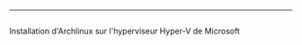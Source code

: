 ---------------------------------------------------------------------------------------------------------------------------------------------------------------------------------------------------------------------------------------------------------------------------
## <p align='center'>
  Installation d'Archlinux sur l'hyperviseur Hyper-V de Microsoft 
</p>
